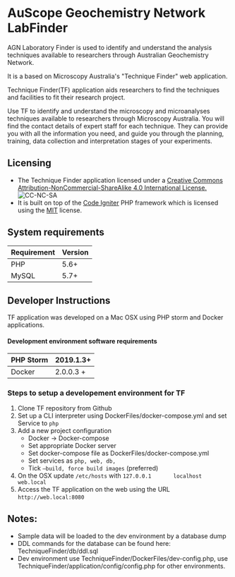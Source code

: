 # AuScope Geochemistry Network LabFinder

AGN Laboratory Finder is used to identify and understand the analysis techniques available to researchers through Australian Geochemistry Network.

It is a based on Microscopy Australia's "Technique Finder" web application. 

Technique Finder(TF) application aids researchers to find the techniques and facilities to fit their research project.

Use TF to identify and understand the microscopy and microanalyses techniques available to researchers through Microscopy Australia.
You will find the contact details of expert staff for each technique. They can provide you with all the information you need,
and guide you through the planning, training, data collection and interpretation stages of your experiments.

## Licensing
- The Technique Finder application licensed under a [Creative Commons Attribution-NonCommercial-ShareAlike 4.0 International License.](https://creativecommons.org/licenses/by-nc-sa/4.0/)   ![CC-NC-SA](https://i.creativecommons.org/l/by-nc-sa/4.0/88x31.png)
- It is built on top of the [Code Igniter](https://www.codeigniter.com) PHP framework which is licensed using the [MIT](https://github.com/bcit-ci/CodeIgniter/blob/develop/license.txt) license.


## System requirements

| Requirement | Version|
|-----|-----|
| PHP | 5.6+|
| MySQL| 5.7+|

 
## Developer Instructions
TF application was developed on a Mac OSX using PHP storm and Docker applications.

#### Development environment software requirements

| PHP Storm | 2019.1.3+ |
|---------- |---------- |
| Docker    | 2.0.0.3 + |

### Steps to setup a developement environment for TF
1. Clone TF repository from Github
2. Set up a CLI interpreter using DockerFiles/docker-compose.yml and set Service to `php`
3. Add a new project configuration
    - Docker -> Docker-compose
    - Set appropriate Docker server
    - Set docker-compose file as DockerFiles/docker-compose.yml
    - Set services as `php, web, db,`
    - Tick `—build, force build images` (preferred)
4. On the OSX update `/etc/hosts` with ```127.0.0.1       localhost web.local```
5. Access the TF application on the web using the URL `http://web.local:8080`


## Notes:
- Sample data will be loaded to the dev environment by a database dump
- DDL commands for the database can be found here: TechniqueFinder/db/ddl.sql
- Dev environment use TechniqueFinder/DockerFiles/dev-config.php, use TechniqueFinder/application/config/config.php for other environments.
 





 

